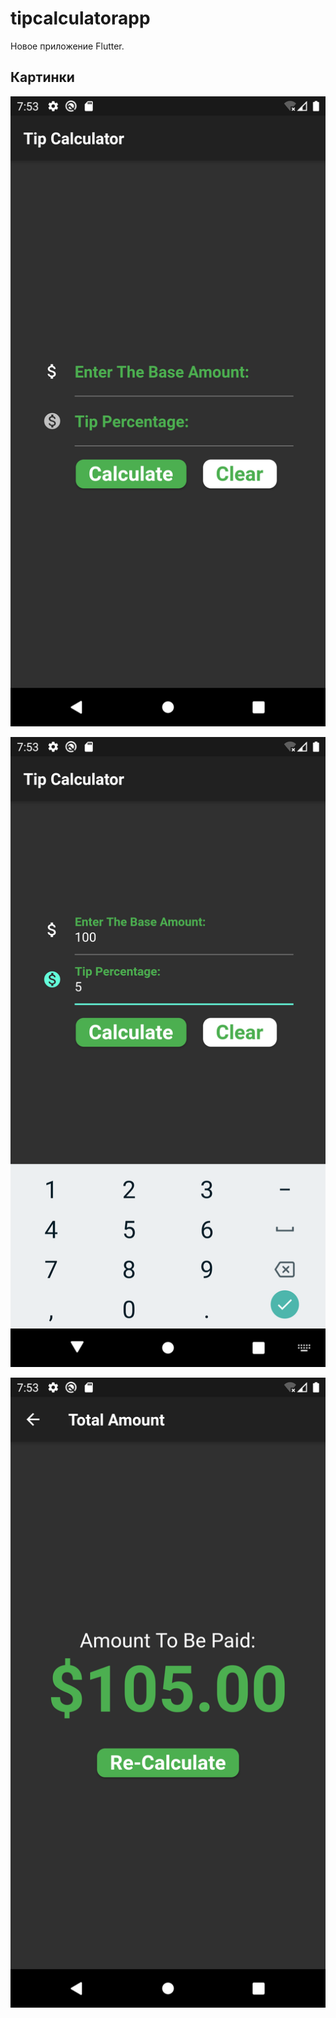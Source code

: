 # tipcalculatorapp

Новое приложение Flutter.

## Картинки

![First](images/Screenshot_1590675782.png)

![Second](images/Screenshot_1590675815.png)

![Third](images/Screenshot_1590675825.png)


